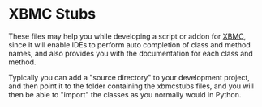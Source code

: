 XBMC Stubs
==========

These files may help you while developing a script or addon for [XBMC](http://xbmc.org/), since it will enable IDEs to perform auto completion of class and method names, and also provides you with the documentation for each class and method.

Typically you can add a "source directory" to your development project, and then point it to the folder containing the xbmcstubs files, and you will then be able to "import" the classes as you normally would in Python.
